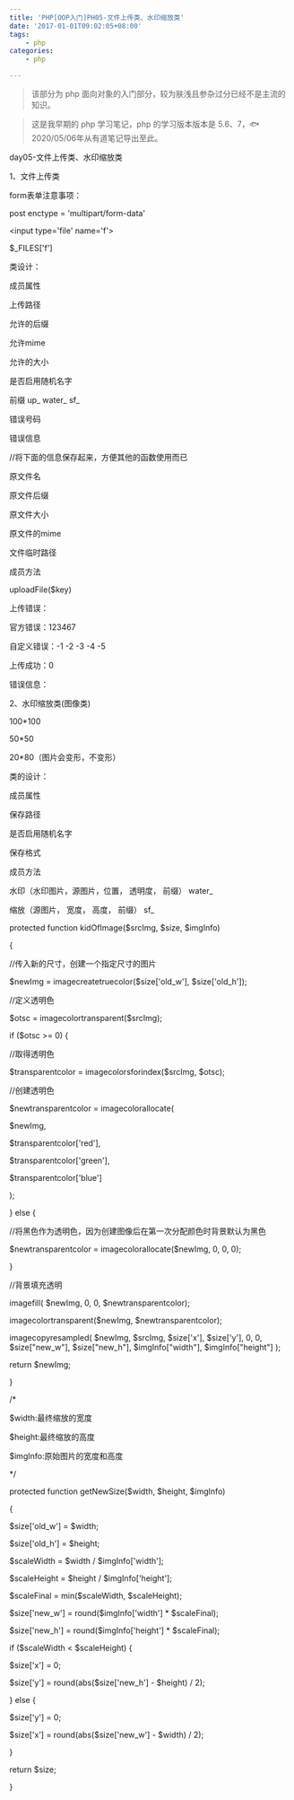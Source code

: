 ```yaml
---
title: 'PHP[OOP入门]PH05-文件上传类、水印缩放类'
date: '2017-01-01T09:02:05+08:00'
tags:
    - php
categories:
    - php

---
```




> 该部分为 php 面向对象的入门部分，较为肤浅且参杂过分已经不是主流的知识。

> 这是我早期的 php 学习笔记，php 的学习版本版本是 5.6、7，🐟2020/05/06年从有道笔记导出至此。


day05-文件上传类、水印缩放类

1、文件上传类

form表单注意事项：

post enctype = \'multipart/form-data\'

\<input type=\'file\' name=\'f\'\>

\$\_FILES\[\'f\'\]

类设计：

成员属性

上传路径

允许的后缀

允许mime

允许的大小

是否启用随机名字

前缀 up\_ water\_ sf\_

错误号码

错误信息

//将下面的信息保存起来，方便其他的函数使用而已

原文件名

原文件后缀

原文件大小

原文件的mime

文件临时路径

成员方法

uploadFile(\$key)

上传错误：

官方错误：123467

自定义错误：-1 -2 -3 -4 -5

上传成功：0

错误信息：

2、水印缩放类(图像类)

100\*100

50\*50

20\*80（图片会变形，不变形）

类的设计：

成员属性

保存路径

是否启用随机名字

保存格式

成员方法

水印（水印图片，源图片，位置， 透明度， 前缀） water\_

缩放（源图片， 宽度， 高度， 前缀） sf\_

protected function kidOfImage(\$srcImg, \$size, \$imgInfo)

{

//传入新的尺寸，创建一个指定尺寸的图片

\$newImg = imagecreatetruecolor(\$size\[\'old\_w\'\],
\$size\[\'old\_h\'\]);

//定义透明色

\$otsc = imagecolortransparent(\$srcImg);

if (\$otsc \>= 0) {

//取得透明色

\$transparentcolor = imagecolorsforindex(\$srcImg, \$otsc);

//创建透明色

\$newtransparentcolor = imagecolorallocate(

\$newImg,

\$transparentcolor\[\'red\'\],

\$transparentcolor\[\'green\'\],

\$transparentcolor\[\'blue\'\]

);

} else {

//将黑色作为透明色，因为创建图像后在第一次分配颜色时背景默认为黑色

\$newtransparentcolor = imagecolorallocate(\$newImg, 0, 0, 0);

}

//背景填充透明

imagefill( \$newImg, 0, 0, \$newtransparentcolor);

imagecolortransparent(\$newImg, \$newtransparentcolor);

imagecopyresampled( \$newImg, \$srcImg, \$size\[\'x\'\],
\$size\[\'y\'\], 0, 0, \$size\[\"new\_w\"\], \$size\[\"new\_h\"\],
\$imgInfo\[\"width\"\], \$imgInfo\[\"height\"\] );

return \$newImg;

}

/\*

\$width:最终缩放的宽度

\$height:最终缩放的高度

\$imgInfo:原始图片的宽度和高度

\*/

protected function getNewSize(\$width, \$height, \$imgInfo)

{

\$size\[\'old\_w\'\] = \$width;

\$size\[\'old\_h\'\] = \$height;

\$scaleWidth = \$width / \$imgInfo\[\'width\'\];

\$scaleHeight = \$height / \$imgInfo\[\'height\'\];

\$scaleFinal = min(\$scaleWidth, \$scaleHeight);

\$size\[\'new\_w\'\] = round(\$imgInfo\[\'width\'\] \* \$scaleFinal);

\$size\[\'new\_h\'\] = round(\$imgInfo\[\'height\'\] \* \$scaleFinal);

if (\$scaleWidth \< \$scaleHeight) {

\$size\[\'x\'\] = 0;

\$size\[\'y\'\] = round(abs(\$size\[\'new\_h\'\] - \$height) / 2);

} else {

\$size\[\'y\'\] = 0;

\$size\[\'x\'\] = round(abs(\$size\[\'new\_w\'\] - \$width) / 2);

}

return \$size;

}
